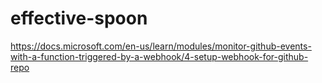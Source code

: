 # effective-spoon
https://docs.microsoft.com/en-us/learn/modules/monitor-github-events-with-a-function-triggered-by-a-webhook/4-setup-webhook-for-github-repo
